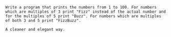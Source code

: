     Write a program that prints the numbers from 1 to 100. For numbers which are multiples of 3 print "Fizz" instead of the actual number and for the multiples of 5 print "Buzz". For numbers which are multiples of both 3 and 5 print "FizzBuzz".

    A cleaner and elegant way.